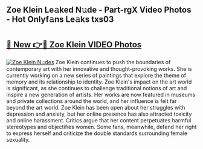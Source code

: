 ## Zoe Klein Le𝚊ked N𝚞de - Part-rgX Video Photos - Hot Onlyf𝚊ns Le𝚊ks txs03

# <h2><a href="http://ab67761.deff.icu/?id=Zoe+Klein">🔗 New 👉🔴 Zoe Klein VIDEO Photos</a></h2>

[![Zoe Klein N𝚞des](https://i.imgur.com/rIISA9y.gif)](http://ab67761.deff.icu/?id=Zoe+Klein)
Zoe Klein continues to push the boundaries of contemporary art with her innovative and thought-provoking works. She is currently working on a new series of paintings that explore the theme of memory and its relationship to identity. Zoe Klein's impact on the art world is significant, as she continues to challenge traditional notions of art and inspire a new generation of artists. Her works are now featured in museums and private collections around the world, and her influence is felt far beyond the art world. Zoe Klein has been open about her struggles with depression and anxiety, but her online presence has also attracted toxicity and online harassment. Critics argue that her content perpetuates harmful stereotypes and objectifies women. Some fans, meanwhile, defend her right to express herself and criticize the double standards surrounding female sexuality.
